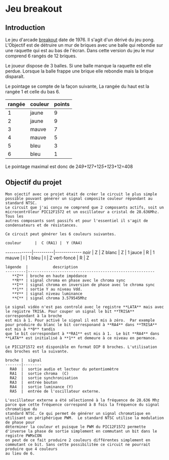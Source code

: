 Jeu breakout
============

Introduction
------------
  Le jeu d'arcade [breakout](https://fr.wikipedia.org/wiki/Breakout_(jeu_vid%C3%A9o,_1976)) date de 1976. Il s'agit d'un dérivé du jeu pong.
  L'Objectif est de détruire un mur de briques avec une balle qui rebondie sur une raquette qui est au bas de l'écran. Dans cette version
  du jeu le mur comprend 6 rangés de 12 briques. 
  
  Le joueur dispose de 3 balles. Si une balle manque la raquette est elle perdue. Lorsque la balle frappe une brique elle rebondie mais la brique
  disparaît. 
  
  Le pointage se compte de la façon suivante, La rangée du haut est la rangée 1 et celle du bas 6.
  
  rangée | couleur | points
  -------|---------|--------
     1   |  jaune  |  9
     2   |  jaune  |  9
     3   |  mauve  |  7
     4   |  mauve  |  5
     5   |  bleu   |  3
     6   |  bleu   |  1
  
  Le pointage maximal est donc de 24*9+12*7+12*5+12*3+12=408
  
  
Objectif du projet
------------------
	Mon ojectif avec ce projet était de créer le circuit le plus simple possible pouvant générer un signal composite couleur répondant au standard NTSC.
	Le circuit que j'ai conçu ne comprend que 2 composants actifs, soit un microcontrôleur PIC12F1572 et un oscillateur a cristal de 28.636Mhz. Tous les
	autres composants sont passifs et pour l'essentiel il s'agit de condensateurs et de résistances.
	
	Ce circuit peut générer les 6 couleurs suivantes.
	
	couleur      |  C (RA1) |  Y (RA4)
  -------------|----------|-------------
    noir       |    Z     |  Z
    blanc      |    Z     |  1
    jauce      |    R     |  1
    mauve      |    I     |  1
    bleu       |    I     |  Z
    vert-foncé |    R     |  Z 
    

    légende  |           description
    ---------|--------------------------------------------------------
       **Z** | broche en haute impédance
       **R** | signal chroma en phase avec le chroma sync
       **I** | signal chroma en inversion de phase avec le chroma sync
       **1** | sortie Y au niveau Vdd.
       **Y** | signal niveau luminance
       **C** | signal chroma 3.579545Mhz
       
    Le signal vidéo n'est pas controlé avec le registre **LATA** mais avec le registre TRISA. Pour couper un signal le bit **TRISA** correspondant à la broche
    est mis à 1. Pour activé le signal il est mis à zéro.  Par exemple pour produire du blanc le bit corresponand à **RA4** dans **TRISA** est mis à **0** tandis
    que le bit correspondant à **RA1** est mis à 1.  Le bit **RA4** dans **LATA** est initialisé à **1** et demeure à ce niveau en permance.
    
	Le PIC12F1572 est disponible en format DIP 8 broches. L'utilisation des broches est la suivante.
	
	broche |  signal
    -------|--------
      RA0  |  sortie audio et lecteur du potentiomètre
      RA1  |  sortie chroma  (C)
      RA2  |  sortie synchronisation
      RA3  |  entrée bouton
      RA4  |  sortie luminance (Y)
      RA5  |  entrée de l'oscillateur externe.
      
    L'oscillateur externe a été sélectionné à la fréquence de 28.636 Mhz parce que cette fréquence correspond à 8 fois la fréquence du signal chromatique du 
    standard NTSC. Ce qui permet de générer un signal chromatique en utilisant un périphérique PWM.  Le standard NTSC utilise la modulation de phase pour
    déterminer la couleur et puisque le PWM du PIC12F1572 permette d'inverse la phase de sortie simplement en commutant un bit dans le registre PWMxCON
    on peut de ce fait produire 2 couleurs différentes simplement en commutant ce bit. Sans cette possibilitée ce circuit ne pourrait produire que 4 couleurs
    au lieu de 6.
    
     
    
      
